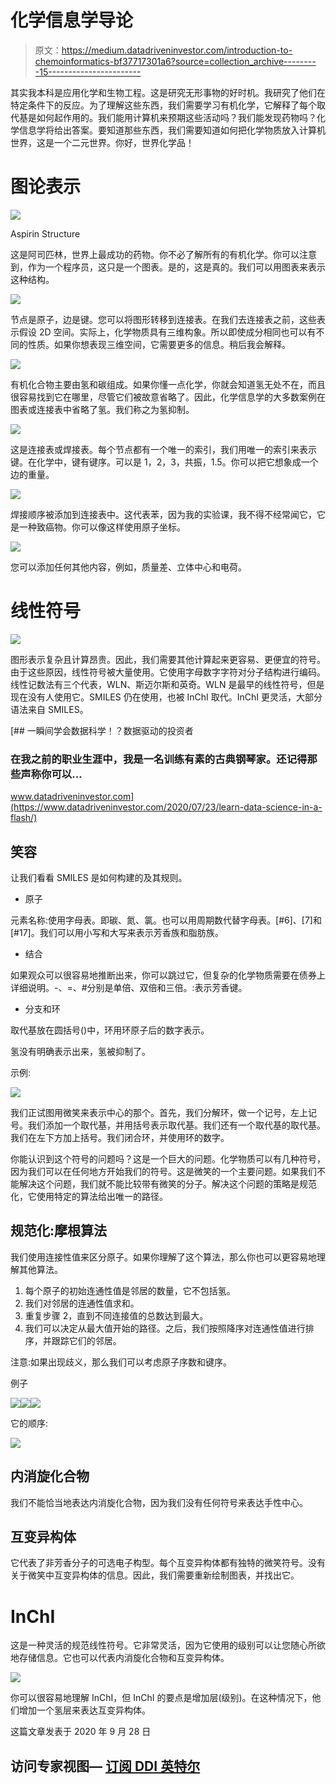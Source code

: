 # 化学信息学导论

> 原文：<https://medium.datadriveninvestor.com/introduction-to-chemoinformatics-bf37717301a6?source=collection_archive---------15----------------------->

其实我本科是应用化学和生物工程。这是研究无形事物的好时机。我研究了他们在特定条件下的反应。为了理解这些东西，我们需要学习有机化学，它解释了每个取代基是如何起作用的。我们能用计算机来预期这些活动吗？我们能发现药物吗？化学信息学将给出答案。要知道那些东西，我们需要知道如何把化学物质放入计算机世界，这是一个二元世界。你好，世界化学品！

# 图论表示

![](img/606f2f78c384f0b64e1160d983ba68cd.png)

Aspirin Structure

这是阿司匹林，世界上最成功的药物。你不必了解所有的有机化学。你可以注意到，作为一个程序员，这只是一个图表。是的，这是真的。我们可以用图表来表示这种结构。

![](img/e3d4ee2274d1ce51e34b96d6175a5f4b.png)

节点是原子，边是键。您可以将图形转移到连接表。在我们去连接表之前，这些表示假设 2D 空间。实际上，化学物质具有三维构象。所以即使成分相同也可以有不同的性质。如果你想表现三维空间，它需要更多的信息。稍后我会解释。

![](img/229e8babbc81129e817726c703ae203d.png)

有机化合物主要由氢和碳组成。如果你懂一点化学，你就会知道氢无处不在，而且很容易找到它在哪里，尽管它们被故意省略了。因此，化学信息学的大多数案例在图表或连接表中省略了氢。我们称之为氢抑制。

![](img/ec86809293a83e200ed4eded68fba255.png)

这是连接表或焊接表。每个节点都有一个唯一的索引，我们用唯一的索引来表示键。在化学中，键有键序。可以是 1，2，3，共振，1.5。你可以把它想象成一个边的重量。

![](img/09db8c0db4948b8dcb6e940507e7d8c5.png)

焊接顺序被添加到连接表中。这代表苯，因为我的实验课，我不得不经常闻它，它是一种致癌物。你可以像这样使用原子坐标。

![](img/d0be24bd71ab62c9bc51e1ad51f3550b.png)

您可以添加任何其他内容，例如，质量差、立体中心和电荷。

# 线性符号

![](img/2d06a9554cfc720c5319e7071f966486.png)

图形表示复杂且计算昂贵。因此，我们需要其他计算起来更容易、更便宜的符号。由于这些原因，线性符号被大量使用。它使用字母数字字符对分子结构进行编码。线性记数法有三个代表，WLN、斯迈尔斯和英奇。WLN 是最早的线性符号，但是现在没有人使用它。SMILES 仍在使用，也被 InChI 取代。InChI 更灵活，大部分语法来自 SMILES。

[](https://www.datadriveninvestor.com/2020/07/23/learn-data-science-in-a-flash/) [## 一瞬间学会数据科学！？数据驱动的投资者

### 在我之前的职业生涯中，我是一名训练有素的古典钢琴家。还记得那些声称你可以…

www.datadriveninvestor.com](https://www.datadriveninvestor.com/2020/07/23/learn-data-science-in-a-flash/) 

## 笑容

让我们看看 SMILES 是如何构建的及其规则。

*   原子

元素名称:使用字母表。即碳、氮、氯。也可以用周期数代替字母表。[#6]、[7]和[#17]。我们可以用小写和大写来表示芳香族和脂肪族。

*   结合

如果观众可以很容易地推断出来，你可以跳过它，但复杂的化学物质需要在债券上详细说明。-、=、#分别是单倍、双倍和三倍。:表示芳香键。

*   分支和环

取代基放在圆括号()中，环用环原子后的数字表示。

氢没有明确表示出来，氢被抑制了。

示例:

![](img/50a318aa8aa225f9f05695f755baf2e7.png)

我们正试图用微笑来表示中心的那个。首先，我们分解环，做一个记号，左上记号。我们添加一个取代基，并用括号表示取代基。我们还有一个取代基的取代基。我们在左下方加上括号。我们闭合环，并使用环的数字。

你能认识到这个符号的问题吗？这是一个巨大的问题。化学物质可以有几种符号，因为我们可以在任何地方开始我们的符号。这是微笑的一个主要问题。如果我们不能解决这个问题，我们就不能比较带有微笑的分子。解决这个问题的策略是规范化，它使用特定的算法给出唯一的路径。

## 规范化:摩根算法

我们使用连接性值来区分原子。如果你理解了这个算法，那么你也可以更容易地理解其他算法。

1.  每个原子的初始连通性值是邻居的数量，它不包括氢。
2.  我们对邻居的连通性值求和。
3.  重复步骤 2，直到不同连接值的总数达到最大。
4.  我们可以决定从最大值开始的路径。之后，我们按照降序对连通性值进行排序，并跟踪它们的邻居。

注意:如果出现歧义，那么我们可以考虑原子序数和键序。

例子

![](img/5340e645c13d30d14a538439fd8c858e.png)![](img/f714b242b6546d9506597159f52a0530.png)![](img/1489c2c5ad7db1213cca5f43777e6737.png)

它的顺序:

![](img/70e5572b71ce7ba0ad14176dec545768.png)

## 内消旋化合物

我们不能恰当地表达内消旋化合物，因为我们没有任何符号来表达手性中心。

## 互变异构体

它代表了非芳香分子的可选电子构型。每个互变异构体都有独特的微笑符号。没有关于微笑中互变异构体的信息。因此，我们需要重新绘制图表，并找出它。

# InChI

这是一种灵活的规范线性符号。它非常灵活，因为它使用的级别可以让您随心所欲地存储信息。它也可以代表内消旋化合物和互变异构体。

![](img/c77d93e88ebe864c5426e953b198d93d.png)

你可以很容易地理解 InChI，但 InChI 的要点是增加层(级别)。在这种情况下，他们增加一个氢层来表达互变异构体。

这篇文章发表于 2020 年 9 月 28 日

## 访问专家视图— [订阅 DDI 英特尔](https://datadriveninvestor.com/ddi-intel)